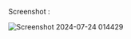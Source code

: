 Screenshot :

![Screenshot 2024-07-24 014429](https://github.com/user-attachments/assets/9fa9cb2d-ab70-4678-80a6-b937f57cede5)
